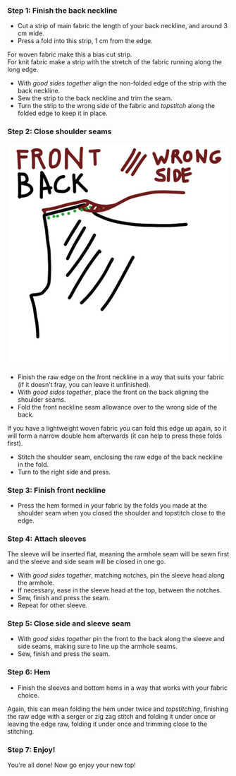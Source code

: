 
### Step 1: Finish the back neckline

- Cut a strip of main fabric the length of your back neckline, and around 3 cm wide.
- Press a fold into this strip, 1 cm from the edge.

<Tip>

For woven fabric make this a bias cut strip.  
For knit fabric make a strip with the stretch of the fabric running along the long edge.

</Tip>

- With *good sides together* align the non-folded edge of the strip with the back neckline.
- Sew the strip to the back neckline and trim the seam.
- Turn the strip to the wrong side of the fabric and *topstitch* along the folded edge to keep it in place.

### Step 2: Close shoulder seams

![This drawing was too nice not to use](neckline.jpg)

- Finish the raw edge on the front neckline in a way that suits your fabric (if it doesn’t fray, you can leave it unfinished).
- With *good sides together*, place the front on the back aligning the shoulder seams.
- Fold the front neckline seam allowance over to the wrong side of the back.

<Note>

If you have a lightweight woven fabric you can fold this edge up again, so it will form a narrow double hem afterwards (it can help to press these folds first).

</Note>

- Stitch the shoulder seam, enclosing the raw edge of the back neckline in the fold.
- Turn to the right side and press.

### Step 3: Finish front neckline

- Press the hem formed in your fabric by the folds you made at the shoulder seam when you closed the shoulder and topstitch close to the edge.

### Step 4: Attach sleeves

The sleeve will be inserted flat, meaning the armhole seam will be sewn first and the sleeve and side seam will be closed in one go.

- With *good sides together*, matching notches, pin the sleeve head along the armhole.
- If necessary, ease in the sleeve head at the top, between the notches.
- Sew, finish and press the seam.
- Repeat for other sleeve.

### Step 5: Close side and sleeve seam

- With *good sides together* pin the front to the back along the sleeve and side seams, making sure to line up the armhole seams.
- Sew, finish and press the seam.

### Step 6: Hem

- Finish the sleeves and bottom hems in a way that works with your fabric choice.

<Note>

Again, this can mean folding the hem under twice and *topstitching*, finishing the raw edge with a serger
or zig zag stitch and folding it under once or leaving the edge raw, folding it under once and
trimming close to the stitching.

</Note>

### Step 7: Enjoy!

You're all done! Now go enjoy your new top!
